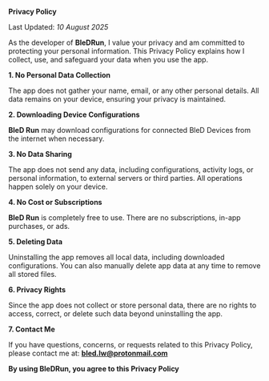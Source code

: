 **Privacy Policy**

Last Updated: *10 August 2025*

As the developer of **BleDRun**, I value your privacy and am committed to protecting your personal information. This Privacy Policy explains how I collect, use, and safeguard your data when you use the app.

**1. No Personal Data Collection**

The app does not gather your name, email, or any other personal details. All data remains on your device, ensuring your privacy is maintained.

**2. Downloading Device Configurations**
 
**BleD Run** may download configurations for connected BleD Devices from the internet when necessary.

**3. No Data Sharing**

The app does not send any data, including configurations, activity logs, or personal information, to external servers or third parties. All operations happen solely on your device.

**4. No Cost or Subscriptions**

**BleD Run** is completely free to use. There are no subscriptions, in-app purchases, or ads.

**5. Deleting Data**

Uninstalling the app removes all local data, including downloaded configurations. You can also manually delete app data at any time to remove all stored files.

**6. Privacy Rights**

Since the app does not collect or store personal data, there are no rights to access, correct, or delete such data beyond uninstalling the app.

**7. Contact Me**

If you have questions, concerns, or requests related to this Privacy Policy, please contact me at: **bled.lw@protonmail.com**

**By using BleDRun, you agree to this Privacy Policy**

